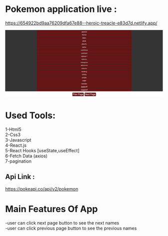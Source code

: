# Pokemon application live :

https://654922bd9aa76209dfa67e88--heroic-treacle-e83d7d.netlify.app/

<img src="./Capture.PNG">

# Used Tools:

1-Html5 <br/>
2-Css3 <br/>
3-Javascript<br/>
4-React.js <br/>
5-React Hooks [useState,useEffect] <br/>
6-Fetch Data (axios) <br/>
7-pagination


## Api Link :

https://pokeapi.co/api/v2/pokemon

# Main Features Of App

-user can click next page button to see the next names <br>
-user can click previous page button to see the previous names <br>
